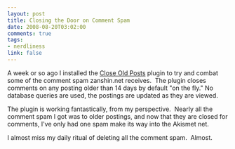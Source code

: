 ```yaml
--- 
layout: post
title: Closing the Door on Comment Spam
date: 2008-08-20T03:02:00
comments: true
tags:
- nerdliness
link: false
---
```

A week or so ago I installed the <a title="Close Old Posts" href="http://wordpress.org/extend/plugins/close-old-posts/">Close Old Posts</a> plugin to try and combat some of the comment spam zanshin.net receives.  The plugin closes comments on any posting older than 14 days by default "on the fly." No database queries are used, the postings are updated as they are viewed.

The plugin is working fantastically, from my perspective.  Nearly all the comment spam I got was to older postings, and now that they are closed for comments, I've only had one spam make its way into the Akismet net.  

I almost miss my daily ritual of deleting all the comment spam.  Almost.
